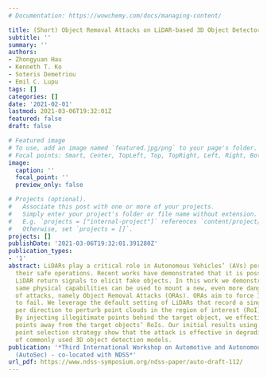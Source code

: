 ```yaml
---
# Documentation: https://wowchemy.com/docs/managing-content/

title: (Short) Object Removal Attacks on LiDAR-based 3D Object Detectors
subtitle: ''
summary: ''
authors:
- Zhongyuan Hau
- Kenneth T. Ko
- Soteris Demetriou
- Emil C. Lupu
tags: []
categories: []
date: '2021-02-01'
lastmod: 2021-03-06T19:32:01Z
featured: false
draft: false

# Featured image
# To use, add an image named `featured.jpg/png` to your page's folder.
# Focal points: Smart, Center, TopLeft, Top, TopRight, Left, Right, BottomLeft, Bottom, BottomRight.
image:
  caption: ''
  focal_point: ''
  preview_only: false

# Projects (optional).
#   Associate this post with one or more of your projects.
#   Simply enter your project's folder or file name without extension.
#   E.g. `projects = ["internal-project"]` references `content/project/deep-learning/index.md`.
#   Otherwise, set `projects = []`.
projects: []
publishDate: '2021-03-06T19:32:01.391280Z'
publication_types:
- '1'
abstract: LiDARs play a critical role in Autonomous Vehicles’ (AVs) perception and
  their safe operations. Recent works have demonstrated that it is possible to spoof
  LiDAR return signals to elicit fake objects. In this work we demonstrate how the
  same physical capabilities can be used to mount a new, even more dangerous class
  of attacks, namely Object Removal Attacks (ORAs). ORAs aim to force 3D object detectors
  to fail. We leverage the default setting of LiDARs that record a single return signal
  per direction to perturb point clouds in the region of interest (RoI) of 3D objects.
  By injecting illegitimate points behind the target object, we effectively shift
  points away from the target objects’ RoIs. Our initial results using a simple random
  point selection strategy show that the attack is effective in degrading the performance
  of commonly used 3D object detection models.
publication: '*Third International Workshop on Automotive and Autonomous Vehicle Security
  (AutoSec) - co-located with NDSS*'
url_pdf: https://www.ndss-symposium.org/ndss-paper/auto-draft-112/
---
```

